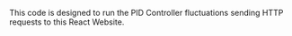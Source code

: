 This code is designed to run the PID Controller fluctuations sending HTTP requests to this React Website.
